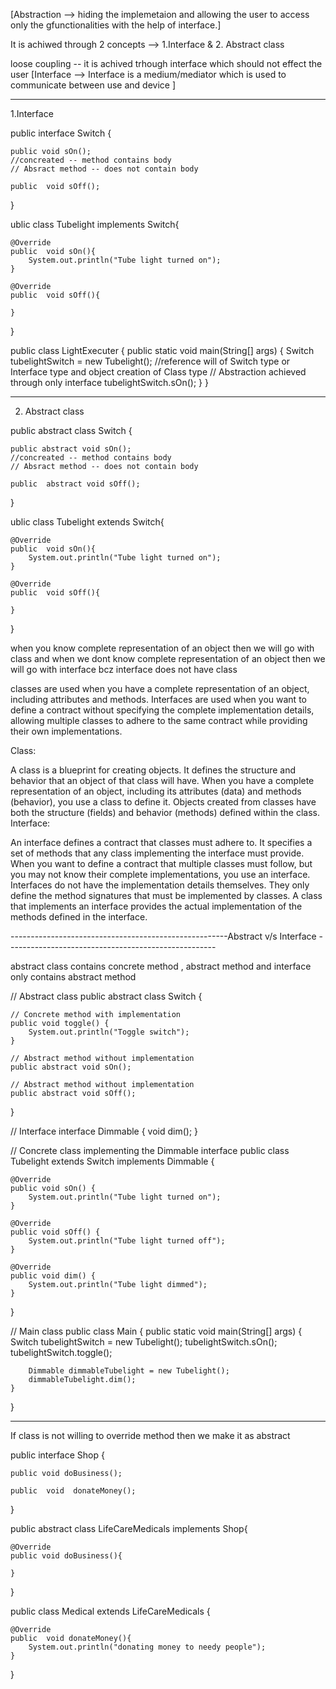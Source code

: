 [Abstraction --> hiding the implemetaion and allowing the user to access only the gfunctionalities with the help of interface.]

It is achiwed through 2 concepts --> 1.Interface & 2. Abstract class 

loose coupling -- it is achived trhough interface which should not effect the user 
[Interface --> Interface is a medium/mediator which is used to communicate between use and device ]

-----

1.Interface 

public interface Switch  {

    public void sOn();
    //concreated -- method contains body
    // Absract method -- does not contain body

    public  void sOff();
}



ublic class Tubelight implements Switch{

    @Override
    public  void sOn(){
        System.out.println("Tube light turned on");
    }

    @Override
    public  void sOff(){

    }

}



public class LightExecuter {
    public static void main(String[] args) {
        Switch tubelightSwitch = new Tubelight();
        //reference will of Switch type or Interface type and object creation of Class type
        // Abstraction achieved through only interface
        tubelightSwitch.sOn();
    }
}


--------------------------
2. Abstract class

public abstract class  Switch  {

    public abstract void sOn();
    //concreated -- method contains body
    // Absract method -- does not contain body

    public  abstract void sOff();
}



ublic class Tubelight extends Switch{

    @Override
    public  void sOn(){
        System.out.println("Tube light turned on");
    }

    @Override
    public  void sOff(){

    }

}

when you know complete representation of an object then we will go with class and when we dont know complete representation of an object then we will 
go with interface bcz interface does not have class

 classes are used when you have a complete representation of an object, including attributes and methods. Interfaces are used when you want to define a 
contract without specifying the complete implementation details, allowing multiple classes to adhere to the same contract while providing their own implementations.

Class:

A class is a blueprint for creating objects. It defines the structure and behavior that an object of that class will have.
When you have a complete representation of an object, including its attributes (data) and methods (behavior), you use a class to define it.
Objects created from classes have both the structure (fields) and behavior (methods) defined within the class.
Interface:

An interface defines a contract that classes must adhere to. It specifies a set of methods that any class implementing the interface must provide.
When you want to define a contract that multiple classes must follow, but you may not know their complete implementations, you use an interface.
Interfaces do not have the implementation details themselves. They only define the method signatures that must be implemented by classes.
A class that implements an interface provides the actual implementation of the methods defined in the interface.



------------------------------------------------------Abstract v/s Interface ----------------------------------------------------

abstract class contains concrete method ,  abstract method and interface only contains abstract method 


// Abstract class
public abstract class Switch {

    // Concrete method with implementation
    public void toggle() {
        System.out.println("Toggle switch");
    }

    // Abstract method without implementation
    public abstract void sOn();

    // Abstract method without implementation
    public abstract void sOff();
}

// Interface
interface Dimmable {
    void dim();
}



// Concrete class implementing the Dimmable interface
public class Tubelight extends Switch implements Dimmable {

    @Override
    public void sOn() {
        System.out.println("Tube light turned on");
    }

    @Override
    public void sOff() {
        System.out.println("Tube light turned off");
    }

    @Override
    public void dim() {
        System.out.println("Tube light dimmed");
    }
}

// Main class
public class Main {
    public static void main(String[] args) {
        Switch tubelightSwitch = new Tubelight();
        tubelightSwitch.sOn();
        tubelightSwitch.toggle();

        Dimmable dimmableTubelight = new Tubelight();
        dimmableTubelight.dim();
    }
}



-------------------------------------
If class is  not willing to override method then we make it as abstract

public interface Shop {

    public void doBusiness();

    public  void  donateMoney();
}


public abstract class LifeCareMedicals implements Shop{

    @Override
    public void doBusiness(){

    }
}

public class Medical extends  LifeCareMedicals {

    @Override
    public  void donateMoney(){
        System.out.println("donating money to needy people");
    }
}
